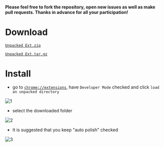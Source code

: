 #### Please feel free to fork the repository, open new issues as well as make pull requests. Thanks in advance for all your participation!


# Download

[``Unpacked Ext.zip``](https://github.com/Mensu/Matrix-Submission-Report-Polisher-Chrome-Ext/archive/v0.1.1.zip)

[``Unpacked Ext.tar.gz``](https://github.com/Mensu/Matrix-Submission-Report-Polisher-Chrome-Ext/archive/v0.1.1.tar.gz)

# Install

- go to [``chrome://extensions``](chrome://extensions), have ``Developer Mode`` checked and click ``load an unpacked directory``

![1](http://7xrahq.com1.z0.glb.clouddn.com/chrome-ext-installation-1.png)

- select the downloaded folder

![2](http://7xrahq.com1.z0.glb.clouddn.com/chrome-ext-installation-2.png)

- It is suggested that you keep "auto polish" checked

![3](http://7xrahq.com1.z0.glb.clouddn.com/chrome-ext-installation-3.png)